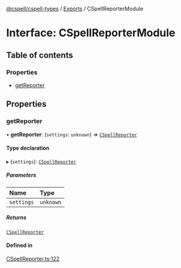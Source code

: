 [@cspell/cspell-types](../README.md) / [Exports](../modules.md) / CSpellReporterModule

# Interface: CSpellReporterModule

## Table of contents

### Properties

- [getReporter](CSpellReporterModule.md#getreporter)

## Properties

### getReporter

• **getReporter**: (`settings`: `unknown`) => [`CSpellReporter`](CSpellReporter.md)

#### Type declaration

▸ (`settings`): [`CSpellReporter`](CSpellReporter.md)

##### Parameters

| Name | Type |
| :------ | :------ |
| `settings` | `unknown` |

##### Returns

[`CSpellReporter`](CSpellReporter.md)

#### Defined in

[CSpellReporter.ts:122](https://github.com/streetsidesoftware/cspell/blob/d20c1f2/packages/cspell-types/src/CSpellReporter.ts#L122)
